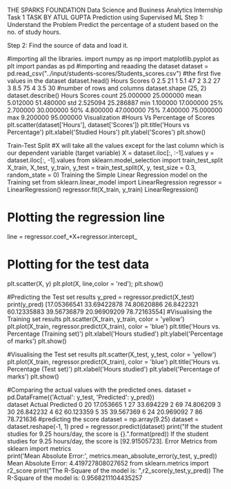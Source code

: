 THE SPARKS FOUNDATION 
Data Science and Business Analytics Internship Task 1
 TASK BY ATUL GUPTA
Prediction using Supervised ML
Step 1: Understand the Problem
Predict the percentage of a student based on the no. of study hours.

Step 2: Find the source of data and load it.


#importing all the libraries.
import numpy as np
import matplotlib.pyplot as plt
import pandas as pd
#importing and reaading the dataset
dataset = pd.read_csv("../input/students-scores/Students_scores.csv")
#the first five values in the dataset
dataset.head()
Hours	Scores
0	2.5	21
1	5.1	47
2	3.2	27
3	8.5	75
4	3.5	30
#number of rows and columns
dataset.shape
(25, 2)
dataset.describe()
Hours	Scores
count	25.000000	25.000000
mean	5.012000	51.480000
std	2.525094	25.286887
min	1.100000	17.000000
25%	2.700000	30.000000
50%	4.800000	47.000000
75%	7.400000	75.000000
max	9.200000	95.000000
Visualization
#Hours Vs Percentage of Scores
plt.scatter(dataset['Hours'], dataset['Scores'])
plt.title('Hours vs Percentage')
plt.xlabel('Studied Hours')
plt.ylabel('Scores')
plt.show()

Train-Test Split
#X will take all the values except for the last column which is our dependent variable (target variable)
X = dataset.iloc[:, :-1].values
y = dataset.iloc[:, -1].values
from sklearn.model_selection import train_test_split
X_train, X_test, y_train, y_test = train_test_split(X, y, test_size = 0.3, random_state = 0)
Training the Simple Linear Regression model on the Training set
from sklearn.linear_model import LinearRegression
regressor = LinearRegression()
regressor.fit(X_train, y_train)
LinearRegression()
# Plotting the regression line
line = regressor.coef_*X+regressor.intercept_

# Plotting for the test data
plt.scatter(X, y)
plt.plot(X, line,color = 'red');
plt.show()

#Predicting the Test set results
y_pred = regressor.predict(X_test)
print(y_pred)
[17.05366541 33.69422878 74.80620886 26.8422321  60.12335883 39.56736879
 20.96909209 78.72163554]
#Visualising the Training set results
plt.scatter(X_train, y_train, color = 'yellow')
plt.plot(X_train, regressor.predict(X_train), color = 'blue')
plt.title('Hours vs. Percentage (Training set)')
plt.xlabel('Hours studied')
plt.ylabel('Percentage of marks')
plt.show()

#Visualising the Test set results
plt.scatter(X_test, y_test, color = 'yellow')
plt.plot(X_train, regressor.predict(X_train), color = 'blue')
plt.title('Hours vs. Percentage (Test set)')
plt.xlabel('Hours studied')
plt.ylabel('Percentage of marks')
plt.show()

#Comparing the actual values with the predicted ones.
dataset = pd.DataFrame({'Actual': y_test, 'Predicted': y_pred})  
dataset
Actual	Predicted
0	20	17.053665
1	27	33.694229
2	69	74.806209
3	30	26.842232
4	62	60.123359
5	35	39.567369
6	24	20.969092
7	86	78.721636
#predicting the score 
dataset = np.array(9.25)
dataset = dataset.reshape(-1, 1)
pred = regressor.predict(dataset)
print("If the student studies for 9.25 hours/day, the score is {}.".format(pred))
If the student studies for 9.25 hours/day, the score is [92.91505723].
Error Metrics
from sklearn import metrics  
print('Mean Absolute Error:', metrics.mean_absolute_error(y_test, y_pred))
Mean Absolute Error: 4.419727808027652
from sklearn.metrics import r2_score
print("The R-Square of the model is: ",r2_score(y_test,y_pred))
The R-Square of the model is:  0.9568211104435257
